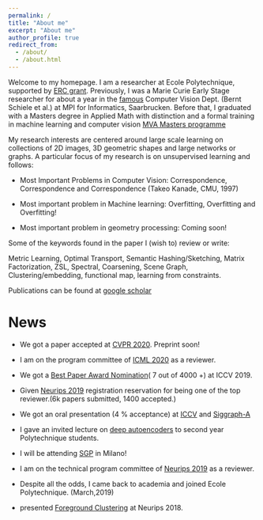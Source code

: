 ```yaml
---
permalink: /
title: "About me"
excerpt: "About me"
author_profile: true
redirect_from: 
  - /about/
  - /about.html
---
```


Welcome to my homepage. I am a researcher at Ecole Polytechnique, supported by [ERC grant](https://cordis.europa.eu/project/rcn/212108/factsheet/en). Previously, I was a Marie Curie Early Stage researcher for about a year in the [famous](https://link.springer.com/article/10.1007/s11948-009-9119-4) Computer Vision Dept. (Bernt Schiele et al.) at MPI for Informatics, Saarbrucken. Before that, I graduated with a Masters degree in Applied Math with distinction and a formal training in machine learning and computer vision [MVA Masters programme](https://www.master-mva.com/)

My research interests are centered around large scale learning on collections of 2D images, 3D geometric shapes and large networks or graphs. A particular focus of my research is on unsupervised learning and follows:

* Most Important Problems in Computer Vision: Correspondence, Correspondence and Correspondence (Takeo Kanade, CMU, 1997)

* Most important problem in Machine learning: Overfitting, Overfitting and Overfitting!

* Most important problem in geometry processing: Coming soon!

Some of the keywords found in the paper I (wish to) review or write:

Metric Learning, Optimal Transport, Semantic Hashing/Sketching, Matrix Factorization, ZSL, Spectral, Coarsening, Scene Graph, Clustering/embedding, functional map, learning from constraints.

Publications can be found at [google scholar](https://scholar.google.com/citations?user=79KaxoIAAAAJ&hl=en&oi=sra)

News
======
* We got a paper accepted at [CVPR 2020](CVPR2020.thecvf.com/). Preprint soon!

* I am on the program committee of [ICML 2020](https://icml.cc/Conferences/2020/) as a reviewer.

* We got a [Best Paper Award Nomination](https://drive.google.com/open?id=1BlfJhj8axuLPXfO9kqP7hW4JIiHFp8ki)( 7 out of 4000 +) at ICCV 2019.

* Given [Neurips 2019](https://nips.cc/Conferences/2019/) registration reservation for being one of the top reviewer.(6k papers submitted, 1400 accepted.)

* We got an oral presentation (4 % acceptance) at [ICCV](https://arxiv.org/pdf/1812.03794.pdf) and [Siggraph-A](https://arxiv.org/abs/1904.07865)

* I gave an invited lecture on [deep autoencoders](https://drive.google.com/open?id=1QfdtIAxTcKoLvpr_qbaRvqV9MrH9F51i) to second year Polytechnique students.

* I will be attending [SGP](https://sgp2019.di.unimi.it/index.html) in Milano!

* I am on the technical program committee of [Neurips 2019](https://nips.cc/Conferences/2019/) as a reviewer.

* Despite all the odds, I came back to academia and joined Ecole Polytechnique. (March,2019)

* presented [Foreground Clustering](https://nips.cc/Conferences/2018/Schedule?showEvent=11183) at Neurips 2018.


